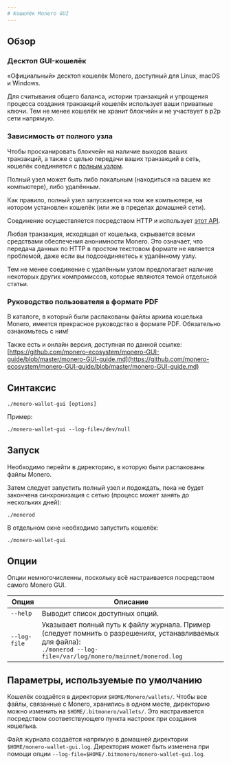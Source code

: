 ```yaml
---
# Кошелёк Monero GUI
---
```


## Обзор

### Десктоп GUI-кошелёк

«Официальный» десктоп кошелёк Monero, доступный для Linux, macOS и Windows.

Для считывания общего баланса, истории транзакций и упрощения процесса создания транзакций кошелёк использует ваши приватные ключи.
Тем не менее кошелёк не хранит блокчейн и не участвует в p2p сети напрямую.

### Зависимость от полного узла

Чтобы просканировать блокчейн на наличие выходов ваших транзакций, а также с целью передачи ваших транзакций в сеть, кошелёк соединяется с [полным узлом](/interacting/monerod-reference).   

Полный узел может быть либо локальным (находиться на вашем же компьютере), либо удалённым.

Как правило, полный узел запускается на том же компьютере, на котором установлен кошелёк (или же в пределах домашней сети).

Соединение осуществляется посредством HTTP и использует [этот API](https://www.getmonero.org/resources/developer-guides/wallet-rpc.html).

Любая транзакция, исходящая от кошелька, скрывается всеми средствами обеспечения анонимности Monero. Это означает, что передача данных по HTTP в простом текстовом формате не является проблемой, даже если вы подсоединяетесь к удалённому узлу.

Тем не менее соединение с удалённым узлом предполагает наличие некоторых других компромиссов, которые являются темой отдельной статьи.

### Руководство пользователя в формате PDF

В каталоге, в который были распакованы файлы архива кошелька Monero, имеется прекрасное руководство в формате PDF. Обязательно ознакомьтесь с ним!

Также есть и онлайн версия, доступная по данной ссылке:<br />
[https://github.com/monero-ecosystem/monero-GUI-guide/blob/master/monero-GUI-guide.md](https://github.com/monero-ecosystem/monero-GUI-guide/blob/master/monero-GUI-guide.md)

## Синтаксис

`./monero-wallet-gui [options]`

Пример:

`./monero-wallet-gui --log-file=/dev/null`

## Запуск

Необходимо перейти в директорию, в которую были распакованы файлы Monero.

Затем следует запустить полный узел и подождать, пока не будет закончена синхронизация с сетью (процесс может занять до нескольких дней):

`./monerod`

В отдельном окне необходимо запустить кошелёк:

`./monero-wallet-gui`

## Опции

Опции немногочисленны, поскольку всё настраивается посредством самого Monero GUI.

| Опция               | Описание
|---------------------|--------------------------------------------------------------------------------------------------------------------------------------
| `--help`            | Выводит список доступных опций.
| `--log-file`        | Указывает полный путь к файлу журнала. Пример (следует помнить о разрешениях, устанавливаемых для файла): <br/>`./monerod --log-file=/var/log/monero/mainnet/monerod.log`

## Параметры, используемые по умолчанию

Кошелёк создаётся в директории `$HOME/Monero/wallets/`.
Чтобы все файлы, связанные с Monero, хранились в одном месте, директорию можно изменить на `$HOME/.bitmonero/wallets/`.
Это настраивается посредством соответствующего пункта настроек при создания кошелька.

Файл журнала создаётся напрямую в домашней директории `$HOME/monero-wallet-gui.log`.
Директория может быть изменена при помощи опции `--log-file=$HOME/.bitmonero/monero-wallet-gui.log`.
